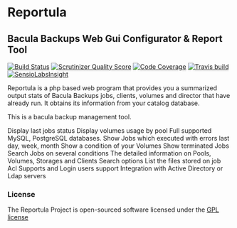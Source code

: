 # Reportula

## Bacula Backups Web Gui Configurator & Report Tool

[![Build Status](https://scrutinizer-ci.com/g/gplv2/Reportula/badges/build.png?b=master)](https://scrutinizer-ci.com/g/gplv2/Reportula)
[![Scrutinizer Quality Score](https://scrutinizer-ci.com/g/gplv2/Reportula/badges/quality-score.png?b=master)](https://scrutinizer-ci.com/g/gplv2/Reportula/)
[![Code Coverage](https://scrutinizer-ci.com/g/gplv2/Reportula/badges/coverage.png?b=master)](https://scrutinizer-ci.com/g/gplv2/Reportula/)
[![Travis build](https://api.travis-ci.org/gplv2/Reportula.svg)](https://travis-ci.org/gplv2/Reportula)
[![SensioLabsInsight](https://insight.sensiolabs.com/projects/59c6fa87-d676-415a-b1cd-cf12a014486a/mini.png)](https://insight.sensiolabs.com/projects/59c6fa87-d676-415a-b1cd-cf12a014486a)

Reportula is a php based web program that provides you a summarized output stats of Bacula Backups jobs, clients, volumes and director that have
already run. It obtains its information from your catalog database.

This is a bacula backup management tool. 

Display last jobs status
Display volumes usage by pool
Full supported MySQL, PostgreSQL databases.
Show Jobs which executed with errors last day, week, month
Show a condition of your Volumes
Show terminated Jobs
Search Jobs on several conditions
The detailed information on Pools, Volumes, Storages and Clients
Search options
List the files stored on job
Acl Supports and Login users support
Integration with Active Directory or Ldap servers

### License

The Reportula Project is open-sourced software licensed under the [GPL license](http://opensource.org/licenses/GPL)
